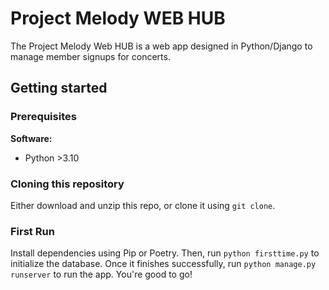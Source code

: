 # Project Melody WEB HUB

The Project Melody Web HUB is a web app designed in Python/Django to manage member signups for concerts. 

## Getting started

### Prerequisites

**Software:**

 * Python >3.10

### Cloning this repository

Either download and unzip this repo, or clone it using `git clone`.

### First Run

Install dependencies using Pip or Poetry. Then, run `python firsttime.py` to initialize the database. Once it finishes successfully, run `python manage.py runserver` to run the app. You're good to go!
